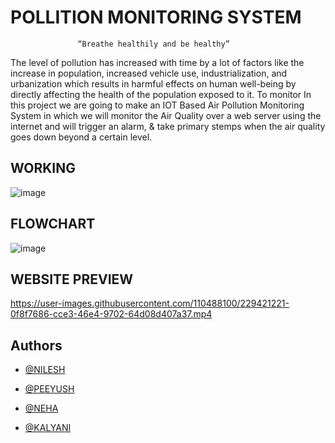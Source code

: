 

# POLLITION MONITORING SYSTEM

                   “Breathe healthily and be healthy”
The level of pollution has increased with time by a lot of factors like the increase in 
population, increased vehicle use, industrialization, and urbanization which results in 
harmful effects on human well-being by directly affecting the health of the 
population exposed to it. To monitor In this project we are going to make an IOT 
Based Air Pollution Monitoring System in which we will monitor the Air Quality 
over a web server using the internet and will trigger an alarm, & take primary stemps when the air quality 
goes down beyond a certain level. 
## WORKING

![image](https://drive.google.com/uc?export=view&id=1bKHJXGmDnJI9tzJOK5p1TdT8svEKIvKy)


## FLOWCHART
![image](https://drive.google.com/uc?export=view&id=1PQtIzPi2Bfda-CKPT0yDFSUkvoL5Tfdp)


## WEBSITE PREVIEW
https://user-images.githubusercontent.com/110488100/229421221-0f8f7686-cce3-46e4-9702-64d08d407a37.mp4

## Authors
- [@NILESH](https://www.linkedin.com/in/warke-nilesh-88711a228/)

- [@PEEYUSH](https://www.linkedin.com/in/peeyush-deshpande-237323243)

- [@NEHA](https://www.linkedin.com/in/neha-kore-9a051a221)

- [@KALYANI](https://www.linkedin.com/in/kalyani-tangade-a6b05121a)




